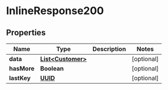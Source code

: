 # InlineResponse200

## Properties
Name | Type | Description | Notes
------------ | ------------- | ------------- | -------------
**data** | [**List&lt;Customer&gt;**](Customer.md) |  |  [optional]
**hasMore** | **Boolean** |  |  [optional]
**lastKey** | [**UUID**](UUID.md) |  |  [optional]
